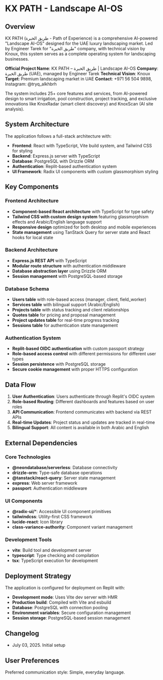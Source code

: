 # KX PATH - Landscape AI-OS

## Overview

KX PATH (طريق الخبرة - Path of Experience) is a comprehensive AI-powered "Landscape AI-OS" designed for the UAE luxury landscaping market. Led by Engineer Tarek for "طريق الخبرة" company, with technical vision by Knoux, this system serves as a complete operating system for landscaping businesses.

**Official Project Name**: KX PATH – طريق الخبرة | Landscape AI-OS
**Company**: طريق الخبرة (UAE), managed by Engineer Tarek
**Technical Vision**: Knoux
**Target**: Premium landscaping market in UAE
**Contact**: +971 56 504 9898, Instagram: @tryq_alkhbrh

The system includes 25+ core features and services, from AI-powered design to smart irrigation, pool construction, project tracking, and exclusive innovations like KnoxRadar (smart client discovery) and KnoxScan (AI site analysis).

## System Architecture

The application follows a full-stack architecture with:
- **Frontend**: React with TypeScript, Vite build system, and Tailwind CSS for styling
- **Backend**: Express.js server with TypeScript
- **Database**: PostgreSQL with Drizzle ORM
- **Authentication**: Replit-based authentication system
- **UI Framework**: Radix UI components with custom glassmorphism styling

## Key Components

### Frontend Architecture
- **Component-based React architecture** with TypeScript for type safety
- **Tailwind CSS with custom design system** featuring glassmorphism effects and Arabic/English language support
- **Responsive design** optimized for both desktop and mobile experiences
- **State management** using TanStack Query for server state and React hooks for local state

### Backend Architecture
- **Express.js REST API** with TypeScript
- **Modular route structure** with authentication middleware
- **Database abstraction layer** using Drizzle ORM
- **Session management** with PostgreSQL-based storage

### Database Schema
- **Users table** with role-based access (manager, client, field_worker)
- **Services table** with bilingual support (Arabic/English)
- **Projects table** with status tracking and client relationships
- **Quotes table** for pricing and proposal management
- **Project updates table** for real-time progress tracking
- **Sessions table** for authentication state management

### Authentication System
- **Replit-based OIDC authentication** with custom passport strategy
- **Role-based access control** with different permissions for different user types
- **Session persistence** with PostgreSQL storage
- **Secure cookie management** with proper HTTPS configuration

## Data Flow

1. **User Authentication**: Users authenticate through Replit's OIDC system
2. **Role-based Routing**: Different dashboards and features based on user roles
3. **API Communication**: Frontend communicates with backend via REST APIs
4. **Real-time Updates**: Project status and updates are tracked in real-time
5. **Bilingual Support**: All content is available in both Arabic and English

## External Dependencies

### Core Technologies
- **@neondatabase/serverless**: Database connectivity
- **drizzle-orm**: Type-safe database operations
- **@tanstack/react-query**: Server state management
- **express**: Web server framework
- **passport**: Authentication middleware

### UI Components
- **@radix-ui/***: Accessible UI component primitives
- **tailwindcss**: Utility-first CSS framework
- **lucide-react**: Icon library
- **class-variance-authority**: Component variant management

### Development Tools
- **vite**: Build tool and development server
- **typescript**: Type checking and compilation
- **tsx**: TypeScript execution for development

## Deployment Strategy

The application is configured for deployment on Replit with:
- **Development mode**: Uses Vite dev server with HMR
- **Production build**: Compiled with Vite and esbuild
- **Database**: PostgreSQL with connection pooling
- **Environment variables**: Secure configuration management
- **Session storage**: PostgreSQL-based session management

## Changelog

- July 03, 2025. Initial setup

## User Preferences

Preferred communication style: Simple, everyday language.